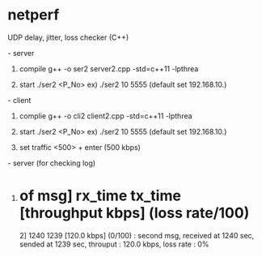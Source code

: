 # netperf
UDP delay, jitter, loss checker (C++)



<COM1> - server

1. compile
   g++ -o ser2 server2.cpp -std=c++11 -lpthrea

2. start
   ./ser2 <IP> <P_No>   ex) ./ser2 10 5555
   (default set 192.168.10.<IP>)



<COM2> - client

1. complie
g++ -o cli2 client2.cpp -std=c++11 -lpthrea

2. start
   ./ser2 <IP> <P_No>   ex) ./ser2 10 5555
   (default set 192.168.10.<IP>)

3. set traffic
   <500> + enter
   (500 kbps)

<COM1> - server (for checking log)

1. # of msg] rx_time tx_time [throughput kbps] (loss rate/100)
   2] 1240 1239 [120.0 kbps] (0/100)
   : second msg, received at 1240 sec, sended at 1239 sec, throuput : 120.0 kbps, loss rate : 0%
   

